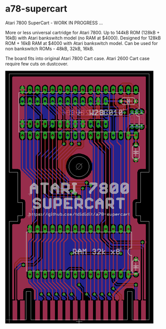 # a78-supercart
Atari 7800 SuperCart - WORK IN PROGRESS ...

More or less universal cartridge for Atari 7800.
Up to 144kB ROM (128kB + 16kB) with Atari bankswitch model (no RAM at $4000).
Designed for 128kB ROM + 16kB RAM at $4000 with Atari bankswitch model.
Can be used for non bankswitch ROMs - 48kB, 32kB, 16kB.

The board fits into original Atari 7800 Cart case.
Atari 2600 Cart case require few cuts on dustcover.

![A78-SUPERCART PCB](a78-supercart-brd.png)
